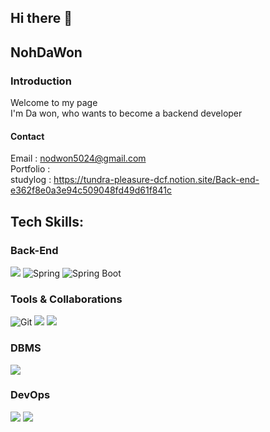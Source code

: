 ## Hi there 👋
## NohDaWon
### Introduction

Welcome to my page<br>
I'm Da won, who wants to become a backend developer<br>

#### Contact
Email : nodwon5024@gmail.com <br>
Portfolio : <br>
studylog : https://tundra-pleasure-dcf.notion.site/Back-end-e362f8e0a3e94c509048fd49d61f841c<br>

## Tech Skills:

### Back-End
<img src="https://img.shields.io/badge/JAVA-007396?style=for-the-badge&logo=java&logoColor=white"> ![Spring](https://img.shields.io/badge/-Spring-6DB33F?style=for-the-badge&logo=spring&logoColor=white)
![Spring Boot](https://img.shields.io/badge/-SpringBoot-6DB33F?style=for-the-badge&logo=springboot&logoColor=white)<br>

### Tools & Collaborations
![Git](https://img.shields.io/badge/-Git-F05032?style=for-the-badge&logo=git&logoColor=white)
<img src="https://img.shields.io/badge/github-181717?style=for-the-badge&logo=github&logoColor=white">
<img src="https://img.shields.io/badge/bootstrap-7952B3?style=for-the-badge&logo=bootstrap&logoColor=white">

### DBMS
<img src="https://img.shields.io/badge/mysql-4479A1?style=for-the-badge&logo=mysql&logoColor=white">

### DevOps
<img src="https://img.shields.io/badge/aws-232F3E?style=for-the-badge&logo=aws&logoColor=white"> <img src="https://img.shields.io/badge/docker-2496ED?style=for-the-badge&logo=docker&logoColor=white">

